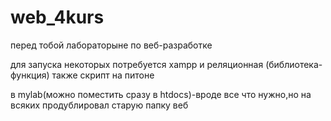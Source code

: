 # web_4kurs

перед тобой лабораторыне по веб-разработке

для запуска некоторых потребуется xampp и  реляционная (библиотека-функция) 
также скрипт на питоне

в mylab(можно поместить сразу в htdocs)-вроде все что нужно,но на всяких продублировал старую папку веб